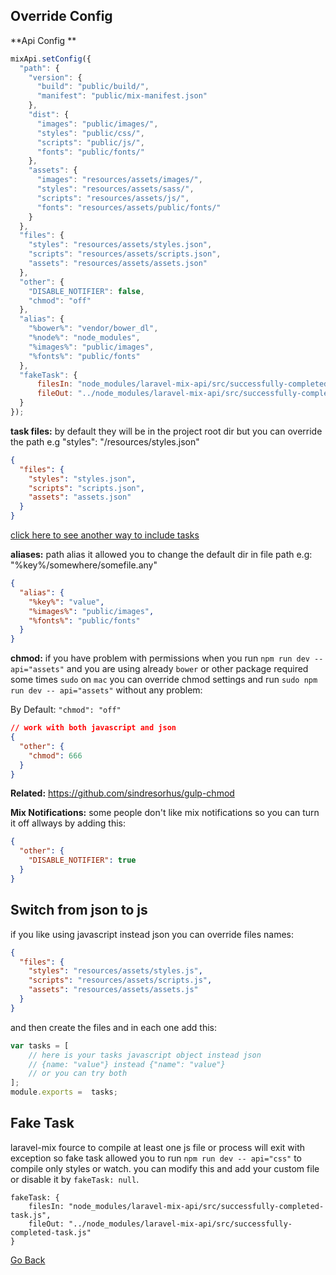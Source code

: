 
## Override Config

**Api Config **
```js
mixApi.setConfig({
  "path": {
    "version": {
      "build": "public/build/",
      "manifest": "public/mix-manifest.json"
    },
    "dist": {
      "images": "public/images/",
      "styles": "public/css/",
      "scripts": "public/js/",
      "fonts": "public/fonts/"
    },
    "assets": {
      "images": "resources/assets/images/",
      "styles": "resources/assets/sass/",
      "scripts": "resources/assets/js/",
      "fonts": "resources/assets/public/fonts/"
    }
  },
  "files": {
    "styles": "resources/assets/styles.json",
    "scripts": "resources/assets/scripts.json",
    "assets": "resources/assets/assets.json"
  },
  "other": {
    "DISABLE_NOTIFIER": false,
    "chmod": "off"
  },
  "alias": {
    "%bower%": "vendor/bower_dl",
    "%node%": "node_modules",
    "%images%": "public/images",
    "%fonts%": "public/fonts"
  },
  "fakeTask": {
      filesIn: "node_modules/laravel-mix-api/src/successfully-completed-task.js",
      fileOut: "../node_modules/laravel-mix-api/src/successfully-completed-task.js"
  }
});
```


**task files:** by default they will be in the project root dir but you can override the path e.g "styles": "/resources/styles.json"
```json
{
  "files": {
    "styles": "styles.json",
    "scripts": "scripts.json",
    "assets": "assets.json"
  }
}
```
[click here to see another way to include tasks](tasks.md) 

**aliases:** path alias it allowed you to change the default dir in file path e.g:
"%key%/somewhere/somefile.any"

```json
{
  "alias": {
    "%key%": "value",
    "%images%": "public/images",
    "%fonts%": "public/fonts"
  }
}
```

**chmod:** if you have problem with permissions when you run `npm run dev -- api="assets"` and you are using already `bower` or other package required some times `sudo` on `mac` you can override chmod settings and run `sudo npm run dev -- api="assets"` without any problem:

By Default: `"chmod": "off"`
```json
// work with both javascript and json
{
  "other": {
    "chmod": 666
  }
}
```

**Related:** https://github.com/sindresorhus/gulp-chmod 

**Mix Notifications:** some people don't like mix notifications so you can turn it off allways by adding this:

```json
{
  "other": {
    "DISABLE_NOTIFIER": true
  }
}
```

## Switch from json to js

if you like using javascript instead json you can override files names:
 
```json
{
  "files": {
    "styles": "resources/assets/styles.js",
    "scripts": "resources/assets/scripts.js",
    "assets": "resources/assets/assets.js"
  }
}
```
and then create the files and in each one add this:
```javascript
var tasks = [
    // here is your tasks javascript object instead json
    // {name: "value"} instead {"name": "value"}
    // or you can try both
];
module.exports =  tasks;
```

## Fake Task
laravel-mix fource to compile at least one js file or process will exit with exception 
so fake task allowed you to run `npm run dev -- api="css"` to compile only styles or watch.
you can modify this and add your custom file or disable it by `fakeTask: null`.
```
fakeTask: {
    filesIn: "node_modules/laravel-mix-api/src/successfully-completed-task.js",
    fileOut: "../node_modules/laravel-mix-api/src/successfully-completed-task.js"
}
```


[Go Back](../README.md)

